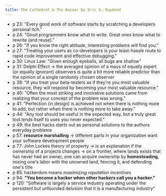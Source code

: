 ```yaml
---
title: The Cathedral & The Bazaar by Eric S. Raymond
---
```


- p 23: "Every good work of software starts by scratching a developers personal itch."
- p 24: "Good programmers know what to write. Great ones know what to rewrite (and reuse)."
- p 26: "If you know the right attitude, interesting problems will find you."
- p 27: "Treating your users as co-developers is your least-hassle route to rapid code improvement and effective
  debugging."
- p 30: Linux Law: "Given enough eyeballs, all bugs are shallow"
- p 31: Delphi Effect -> the averaged opinion of a mass of equally expert (or equally ignorant) observers is quite a bit
  more reliable predictor than the opinion of a single randomly chosen observer
- p 38: "If you treat your beta-testers as if they're you most valuable resource, they will respond by becoming your
  most valuable resource."
- p 40: "Often the most striking and innovative solutions came from realizing that your concept of the problem was
  wrong."
- p 41: "Perfection (in design) is achieved not when there is nothing more to add, but rather when there is nothing more
  to take away."
- p 44: "Any tool should be useful in the expected way, but a truly great tool lends itself to uses you never expected."
- p 49: the best hacks starts out as personal solutions to the authors everyday problems
- p 57: **resource marshalling** -> different parts in your organization want your software development people
- p 77: John Lockes theory of property -> is an explanation if the ownership of a projects changes -> on a frontier,
  where lands exists that has never had an owner, one can acquire ownership by **homesteading**, mixing one's labor with
  the unowned land, fencing it, and defending one's title
- p 85: hackerdom means *maximizing reputation incentives*
- p 94: **"You become a hacker when other hackers call you a hacker."**
- p 120: "Software is largely a service industry operating under the persistent but unfounded delusion that it is a
  manufacturing industry"

